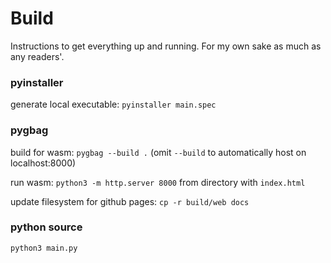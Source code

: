 # Build

Instructions to get everything up and running. For my own sake as much as any readers'.

### pyinstaller
generate local executable: `pyinstaller main.spec`

### pygbag
build for wasm: `pygbag --build .` (omit `--build` to automatically host on localhost:8000)

run wasm: `python3 -m http.server 8000` from directory with `index.html`

update filesystem for github pages: `cp -r build/web docs`

### python source
`python3 main.py`
